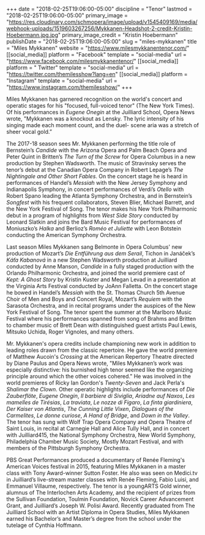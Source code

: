 +++
date = "2018-02-25T19:06:00-05:00"
discipline = "Tenor"
lastmod = "2018-02-25T19:06:00-05:00"
primary_image = "https://res.cloudinary.com/schmopera/image/upload/v1545409169/media/webhook-uploads/1519603267256/Mykkanen-Headshot-2-credit-Kristin-Hoebermann.jpg.jpg"
primary_image_credit = "Kristin Hoebermann"
publishDate = "2018-02-25T19:06:00-05:00"
slug = "miles-mykkanen"
title = "Miles Mykkanen"
website = "https://www.milesmykkanentenor.com/"
[[social_media]]
platform = "Facebook"
template = "social-media"
url = "https://www.facebook.com/milesmykkanentenor/"
[[social_media]]
platform = " Twitter"
template = "social-media"
url = "https://twitter.com/themilesshow?lang=en"
[[social_media]]
platform = "Instagram"
template = "social-media"
url = "https://www.instagram.com/themilesshow/"
+++

Miles Mykkanen has garnered recognition on the world's concert and operatic stages for his "focused, full-voiced tenor" (The New York Times).  Of his performances in *Eugene Onegin* at the Juilliard School, Opera News wrote, "Mykkanen was a knockout as Lensky. The lyric intensity of his singing made each moment count, and the duel- scene aria was a stretch of sheer vocal gold.”

The 2017-18 season sees Mr. Mykkanen performing the title role of Bernstein’s *Candide* with the Arizona Opera and Palm Beach Opera and Peter Quint in Britten’s *The Turn of the Screw* for Opera Columbus in a new production by Stephen Wadsworth.  The music of Stravinsky serves the tenor’s debut at the Canadian Opera Company in Robert Lepage’s *The Nightingale and Other Short Fables*.  On the concert stage he is heard in performances of Handel’s *Messiah* with the New Jersey Symphony and Indianapolis Symphony, in concert performances of Verdi’s *Otello* with Robert Spano leading the Atlanta Symphony Orchestra, and in Bernstein’s *Songfest* with his frequent collaborators, Steven Blier, Michael Barrett, and the New York Festival of Song.  The tenor makes his New York Philharmonic debut in a program of highlights from *West Side Story* conducted by Leonard Slatkin and joins the Bard Music Festival for performances of Moniuszko’s *Halka* and Berlioz’s *Roméo et Juliette* with Leon Botstein conducting the American Symphony Orchestra.

Last season Miles Mykkanen sang Belmonte in Opera Columbus' new production of Mozart’s *Die Entführung aus dem Serail*, Tichon in Janáček’s *Káťa Kabanová* in a new Stephen Wadsworth production at Juilliard conducted by Anne Manson, *Candide* in a fully staged production with the Orlando Philharmonic Orchestra, and joined the world premiere cast of *Kept: A Ghost Story* by Kristin Kuster and Megan Levad in a presentation at the Virginia Arts Festival conducted by JoAnn Falletta.  On the concert stage he bowed in Handel’s *Messiah* with the St. Thomas Church 5th Avenue Choir of Men and Boys and Concert Royal, Mozart’s *Requiem* with the Sarasota Orchestra, and in recital programs under the auspices of the New York Festival of Song.  The tenor spent the summer at the Marlboro Music Festival where his performances spanned from song of Brahms and Britten to chamber music of Brett Dean with distinguished guest artists Paul Lewis, Mitsuko Uchida, Roger Vignoles, and many others.

Mr. Mykkanen's opera credits include championing new work in addition to leading roles drawn from the classic repertoire.  He gave the world premiere of Matthew Aucoin's *Crossing* at the American Repertory Theatre directed by Diane Paulus and Opera News wrote, "Miles Mykkanen’s work was especially distinctive: his burnished high tenor seemed like the organizing principle around which the other voices cohered."  He was involved in the world premieres of Ricky Ian Gordon's *Twenty-Seven* and Jack Perla's *Shalimar the Clown*.  Other operatic highlights include performances of *Die Zauberflöte*, *Eugene Onegin*, *Il barbiere di Siviglia*, *Ariadne auf Naxos*, *Les mamelles de Tirésias*, *La traviata*, *Le nozze di Figaro*, *La finta giardiniera*, *Der Kaiser von Atlantis*, *The Cunning Little Vixen*, *Dialogues of the Carmelites*, *Le donne curiose*, *A Hand of Bridge*, and *Down in the Valley*.  The tenor has sung with Wolf Trap Opera Company and Opera Theatre of Saint Louis, in recital at Carnegie Hall and Alice Tully Hall,  and in concert with Juilliard415, the National Symphony Orchestra, New World Symphony, Philadelphia Chamber Music Society, Mostly Mozart Festival, and with members of the Pittsburgh Symphony Orchestra.

PBS Great Performances produced a documentary of Renée Fleming's American Voices festival in 2015, featuring Miles Mykkanen in a master class with Tony Award-winner Sutton Foster.  He also was seen on Medici.tv in Juilliard’s live-stream master classes with Renée Fleming, Fabio Luisi, and Emmanuel Villaume, respectively.  The tenor is a youngARTS Gold winner, alumnus of The Interlochen Arts Academy, and the recipient of prizes from the Sullivan Foundation, Toulmin Foundation, Novick Career Advancement Grant, and Juilliard’s Joseph W. Polisi Award.  Recently graduated from The Juilliard School with an Artist Diploma in Opera Studies, Miles Mykkanen earned his Bachelor’s and Master’s degree from the school under the tutelage of Cynthia Hoffmann. 
